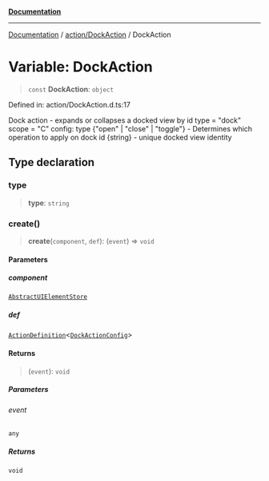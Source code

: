 [**Documentation**](../../../index.md)

***

[Documentation](../../../index.md) / [action/DockAction](../index.md) / DockAction

# Variable: DockAction

> `const` **DockAction**: `object`

Defined in: action/DockAction.d.ts:17

Dock action - expands or collapses a docked view by id
type = "dock"
scope = "C"
config:
  type {"open" | "close" | "toggle"} - Determines which operation to apply on dock
  id {string} - unique docked view identity

## Type declaration

### type

> **type**: `string`

### create()

> **create**(`component`, `def`): (`event`) => `void`

#### Parameters

##### component

[`AbstractUIElementStore`](../../../stores/AbstractUIElementStore/classes/AbstractUIElementStore.md)

##### def

[`ActionDefinition`](../../../perspective-client/interfaces/ActionDefinition.md)\<[`DockActionConfig`](../interfaces/DockActionConfig.md)\>

#### Returns

> (`event`): `void`

##### Parameters

###### event

`any`

##### Returns

`void`
